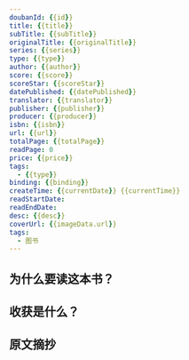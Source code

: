```yaml
---
doubanId: {{id}}
title: {{title}}
subTitle: {{subTitle}}
originalTitle: {{originalTitle}}
series: {{series}}
type: {{type}}
author: {{author}}
score: {{score}}
scoreStar: {{scoreStar}}
datePublished: {{datePublished}}
translator: {{translator}}
publisher: {{publisher}}
producer: {{producer}}
isbn: {{isbn}}
url: {{url}}
totalPage: {{totalPage}}
readPage: 0
price: {{price}}
tags:  
  - {{type}}
binding: {{binding}}
createTime: {{currentDate}} {{currentTime}}
readStartDate:
readEndDate:
desc: {{desc}}
coverUrl: {{imageData.url}}
tags:  
  - 图书
---
```


## 为什么要读这本书？

## 收获是什么？

## 原文摘抄

